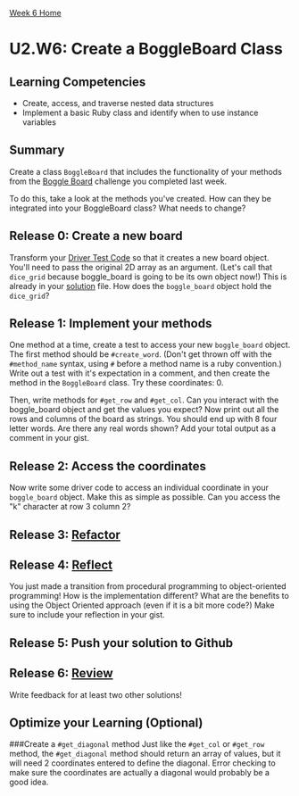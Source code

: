 [Week 6 Home](../)

# U2.W6: Create a BoggleBoard Class


## Learning Competencies
- Create, access, and traverse nested data structures
- Implement a basic Ruby class and identify when to use instance variables

## Summary
Create a class `BoggleBoard` that includes the functionality of your methods from the [Boggle Board](../../week_5/4_boggle_board/my_solution.rb) challenge you completed last week. 

To do this, take a look at the methods you've created.  How can they be integrated into your BoggleBoard class?  What needs to change?


## Release 0: Create a new board
 Transform your [Driver Test Code](../../references/driver_code.md) so that it creates a new board object. You'll need to pass the original 2D array as an argument. (Let's call that `dice_grid` because boggle_board is going to be its own object now!) This is already in your [solution](my_solution.rb) file. How does the `boggle_board` object hold the `dice_grid`?

## Release 1: Implement your methods
One method at a time, create a test to access your new `boggle_board` object. The first method should be `#create_word`. (Don't get thrown off with the `#method_name` syntax, using `#` before a method name is a ruby convention.) Write out a test with it's expectation in a comment, and then create the method in the `BoggleBoard` class. Try these coordinates: 0.

Then, write methods for `#get_row` and `#get_col`.  Can you interact with the boggle_board object and get the values you expect?  Now print out all the rows and columns of the board as strings. You should end up with 8 four letter words. Are there any real words shown? Add your total output as a comment in your gist.

## Release 2: Access the coordinates
Now write some driver code to access an individual coordinate in your `boggle_board` object. Make this as simple as possible. Can you access the "k" character at row 3 column 2?

## Release 3: [Refactor](../../references/refactoring.md)

## Release 4: [Reflect](../../references/reflection_guidelines.md)
You just made a transition from procedural programming to object-oriented programming!  How is the implementation different?  What are the benefits to using the Object Oriented approach (even if it is a bit more code?) Make sure to include your reflection in your gist.

## Release 5: Push your solution to Github

## Release 6: [Review](../../references/review.md)
Write feedback for at least two other solutions!

## Optimize your Learning (Optional)
###Create a `#get_diagonal` method
Just like the `#get_col` or `#get_row` method, the `#get_diagonal` method should return an array of values, but it will need 2 coordinates entered to define the diagonal.  Error checking to make sure the coordinates are actually a diagonal would probably be a good idea.